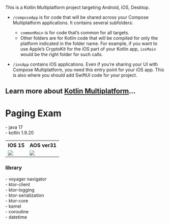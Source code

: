 This is a Kotlin Multiplatform project targeting Android, iOS, Desktop.

* `/composeApp` is for code that will be shared across your Compose Multiplatform applications.
  It contains several subfolders:
  - `commonMain` is for code that’s common for all targets.
  - Other folders are for Kotlin code that will be compiled for only the platform indicated in the folder name.
    For example, if you want to use Apple’s CryptoKit for the iOS part of your Kotlin app,
    `iosMain` would be the right folder for such calls.

* `/iosApp` contains iOS applications. Even if you’re sharing your UI with Compose Multiplatform, 
  you need this entry point for your iOS app. This is also where you should add SwiftUI code for your project.


Learn more about [Kotlin Multiplatform](https://www.jetbrains.com/help/kotlin-multiplatform-dev/get-started.html)…
----------------
<h1>Paging Exam</h1> 
- java 17
<br>
- kotlin 1.9.20
<br>

<table>
  <tr>
    <th scope="col">IOS 15</th>
    <th scope="col">AOS ver31</th>
  </tr>
  <tr>
    <td><img src="https://github.com/nokhyun/KotlinMultiplatformExam/assets/59673248/310ea58a-09d1-4ce5-bec8-232683ffbe30"></td>
    <td><img src="https://github.com/nokhyun/KotlinMultiplatformExam/assets/59673248/44305acf-4a9f-4e6c-b513-b0435fae9b7d"></td>
  </tr>
</table>

<h3>library</h3>
- voyager navigator
<br>
- ktor-client
<br>
- ktor-logging
<br>
- ktor-serialization
<br>
- ktor-core
<br>
- kamel
<br>
- coroutine
<br>
- datetime
  
